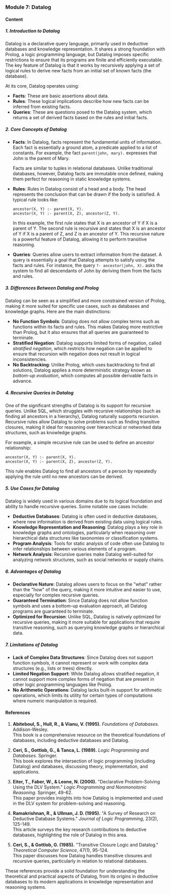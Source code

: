 ### Module 7: **Datalog**

#### Content

##### 1. **Introduction to Datalog**
Datalog is a declarative query language, primarily used in deductive databases and knowledge representation. It shares a strong foundation with Prolog, a logic programming language, but Datalog imposes specific restrictions to ensure that its programs are finite and efficiently executable. The key feature of Datalog is that it works by recursively applying a set of logical rules to derive new facts from an initial set of known facts (the database).

At its core, Datalog operates using:
- **Facts**: These are basic assertions about data.
- **Rules**: These logical implications describe how new facts can be inferred from existing facts.
- **Queries**: These are questions posed to the Datalog system, which returns a set of derived facts based on the rules and initial facts.

##### 2. **Core Concepts of Datalog**
   - **Facts**: In Datalog, facts represent the fundamental units of information. Each fact is essentially a ground atom, a predicate applied to a list of constants. For example, the fact `parent(john, mary).` expresses that John is the parent of Mary.
     
     Facts are similar to tuples in relational databases. Unlike traditional databases, however, Datalog facts are immutable once defined, making them perfect for reasoning in static knowledge systems.

   - **Rules**: Rules in Datalog consist of a head and a body. The head represents the conclusion that can be drawn if the body is satisfied. A typical rule looks like:
     ```
     ancestor(X, Y) :- parent(X, Y).
     ancestor(X, Y) :- parent(X, Z), ancestor(Z, Y).
     ```
     In this example, the first rule states that X is an ancestor of Y if X is a parent of Y. The second rule is recursive and states that X is an ancestor of Y if X is a parent of Z, and Z is an ancestor of Y. This recursive nature is a powerful feature of Datalog, allowing it to perform transitive reasoning.

   - **Queries**: Queries allow users to extract information from the dataset. A query is essentially a goal that Datalog attempts to satisfy using the facts and rules. For instance, the query `?- ancestor(john, X).` asks the system to find all descendants of John by deriving them from the facts and rules.

##### 3. **Differences Between Datalog and Prolog**
Datalog can be seen as a simplified and more constrained version of Prolog, making it more suited for specific use cases, such as databases and knowledge graphs. Here are the main distinctions:
   - **No Function Symbols**: Datalog does not allow complex terms such as functions within its facts and rules. This makes Datalog more restrictive than Prolog, but it also ensures that all queries are guaranteed to terminate.
   - **Stratified Negation**: Datalog supports limited forms of negation, called *stratified negation*, which restricts how negation can be applied to ensure that recursion with negation does not result in logical inconsistencies.
   - **No Backtracking**: Unlike Prolog, which uses backtracking to find all solutions, Datalog applies a more deterministic strategy known as *bottom-up evaluation*, which computes all possible derivable facts in advance.

##### 4. **Recursive Queries in Datalog**
One of the significant strengths of Datalog is its support for recursive queries. Unlike SQL, which struggles with recursive relationships (such as finding all ancestors in a hierarchy), Datalog naturally supports recursion. Recursive rules allow Datalog to solve problems such as finding transitive closures, making it ideal for reasoning over hierarchical or networked data structures, such as knowledge graphs.

For example, a simple recursive rule can be used to define an ancestor relationship:
```
ancestor(X, Y) :- parent(X, Y).
ancestor(X, Y) :- parent(X, Z), ancestor(Z, Y).
```
This rule enables Datalog to find all ancestors of a person by repeatedly applying the rule until no new ancestors can be derived.

##### 5. **Use Cases for Datalog**
Datalog is widely used in various domains due to its logical foundation and ability to handle recursive queries. Some notable use cases include:
   - **Deductive Databases**: Datalog is often used in deductive databases, where new information is derived from existing data using logical rules.
   - **Knowledge Representation and Reasoning**: Datalog plays a key role in knowledge graphs and ontologies, particularly when reasoning over hierarchical data structures like taxonomies or classification systems.
   - **Program Analysis**: Tools for static analysis of code often use Datalog to infer relationships between various elements of a program.
   - **Network Analysis**: Recursive queries make Datalog well-suited for analyzing network structures, such as social networks or supply chains.

##### 6. **Advantages of Datalog**
   - **Declarative Nature**: Datalog allows users to focus on the "what" rather than the "how" of the query, making it more intuitive and easier to use, especially for complex recursive queries.
   - **Guaranteed Termination**: Since Datalog does not allow function symbols and uses a bottom-up evaluation approach, all Datalog programs are guaranteed to terminate.
   - **Optimized for Recursion**: Unlike SQL, Datalog is natively optimized for recursive queries, making it more suitable for applications that require transitive reasoning, such as querying knowledge graphs or hierarchical data.

##### 7. **Limitations of Datalog**
   - **Lack of Complex Data Structures**: Since Datalog does not support function symbols, it cannot represent or work with complex data structures (e.g., lists or trees) directly.
   - **Limited Negation Support**: While Datalog allows stratified negation, it cannot support more complex forms of negation that are present in other logic programming languages like Prolog.
   - **No Arithmetic Operations**: Datalog lacks built-in support for arithmetic operations, which limits its utility for certain types of computations where numeric manipulation is required.

#### References

1. **Abiteboul, S., Hull, R., & Vianu, V. (1995).** *Foundations of Databases*. Addison-Wesley.  
   This book is a comprehensive resource on the theoretical foundations of databases, including deductive databases and Datalog.

2. **Ceri, S., Gottlob, G., & Tanca, L. (1989).** *Logic Programming and Databases*. Springer.  
   This book explores the intersection of logic programming (including Datalog) and databases, discussing theory, implementation, and applications.

3. **Eiter, T., Faber, W., & Leone, N. (2000).** "Declarative Problem-Solving Using the DLV System." *Logic Programming and Nonmonotonic Reasoning*. Springer, 49-62.  
   This paper provides insights into how Datalog is implemented and used in the DLV system for problem-solving and reasoning.

4. **Ramakrishnan, R., & Ullman, J. D. (1995).** "A Survey of Research on Deductive Database Systems." *Journal of Logic Programming*, 23(2), 125-149.  
   This article surveys the key research contributions to deductive databases, highlighting the role of Datalog in this area.

5. **Ceri, S., & Gottlob, G. (1985).** "Transitive Closure Logic and Datalog." *Theoretical Computer Science*, 47(1), 95-124.  
   This paper discusses how Datalog handles transitive closures and recursive queries, particularly in relation to relational databases.

These references provide a solid foundation for understanding the theoretical and practical aspects of Datalog, from its origins in deductive databases to its modern applications in knowledge representation and reasoning systems.